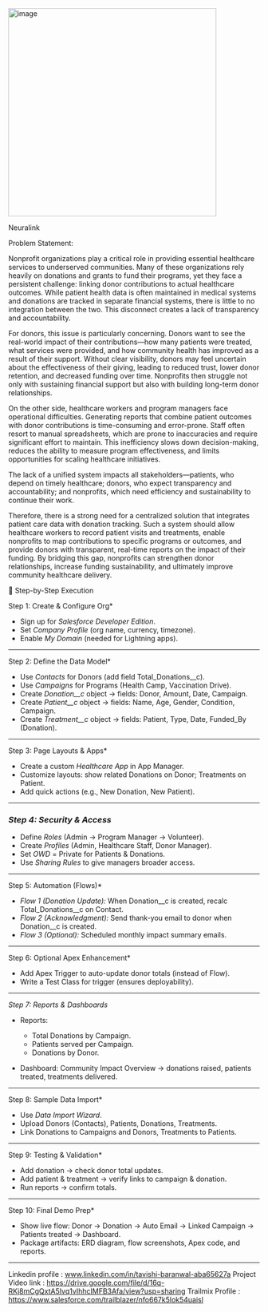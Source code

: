 <img width="417" height="417" alt="image" src="https://github.com/user-attachments/assets/29c9b863-aa4f-4ca1-b4aa-846c2e9a9866" />

Neuralink

Problem Statement: 


Nonprofit organizations play a critical role in providing essential healthcare services to underserved communities. Many of these organizations rely heavily on donations and grants to fund their programs, yet they face a persistent challenge: linking donor contributions to actual healthcare outcomes. While patient health data is often maintained in medical systems and donations are tracked in separate financial systems, there is little to no integration between the two. This disconnect creates a lack of transparency and accountability.

For donors, this issue is particularly concerning. Donors want to see the real-world impact of their contributions—how many patients were treated, what services were provided, and how community health has improved as a result of their support. Without clear visibility, donors may feel uncertain about the effectiveness of their giving, leading to reduced trust, lower donor retention, and decreased funding over time. Nonprofits then struggle not only with sustaining financial support but also with building long-term donor relationships.

On the other side, healthcare workers and program managers face operational difficulties. Generating reports that combine patient outcomes with donor contributions is time-consuming and error-prone. Staff often resort to manual spreadsheets, which are prone to inaccuracies and require significant effort to maintain. This inefficiency slows down decision-making, reduces the ability to measure program effectiveness, and limits opportunities for scaling healthcare initiatives.

The lack of a unified system impacts all stakeholders—patients, who depend on timely healthcare; donors, who expect transparency and accountability; and nonprofits, which need efficiency and sustainability to continue their work.

Therefore, there is a strong need for a centralized solution that integrates patient care data with donation tracking. Such a system should allow healthcare workers to record patient visits and treatments, enable nonprofits to map contributions to specific programs or outcomes, and provide donors with transparent, real-time reports on the impact of their funding. By bridging this gap, nonprofits can strengthen donor relationships, increase funding sustainability, and ultimately improve community healthcare delivery.

🔹 Step-by-Step Execution

Step 1: Create & Configure Org*

* Sign up for *Salesforce Developer Edition*.
* Set *Company Profile* (org name, currency, timezone).
* Enable *My Domain* (needed for Lightning apps).

---

Step 2: Define the Data Model*

* Use *Contacts* for Donors (add field Total_Donations__c).
* Use *Campaigns* for Programs (Health Camp, Vaccination Drive).
* Create *Donation__c* object → fields: Donor, Amount, Date, Campaign.
* Create *Patient__c* object → fields: Name, Age, Gender, Condition, Campaign.
* Create *Treatment__c* object → fields: Patient, Type, Date, Funded_By (Donation).

---

Step 3: Page Layouts & Apps*

* Create a custom *Healthcare App* in App Manager.
* Customize layouts: show related Donations on Donor; Treatments on Patient.
* Add quick actions (e.g., New Donation, New Patient).

---

### *Step 4: Security & Access*

* Define *Roles* (Admin → Program Manager → Volunteer).
* Create *Profiles* (Admin, Healthcare Staff, Donor Manager).
* Set *OWD* = Private for Patients & Donations.
* Use *Sharing Rules* to give managers broader access.

---

Step 5: Automation (Flows)*

* *Flow 1 (Donation Update):* When Donation__c is created, recalc Total_Donations__c on Contact.
* *Flow 2 (Acknowledgment):* Send thank-you email to donor when Donation__c is created.
* *Flow 3 (Optional):* Scheduled monthly impact summary emails.

---

Step 6: Optional Apex Enhancement*

* Add Apex Trigger to auto-update donor totals (instead of Flow).
* Write a Test Class for trigger (ensures deployability).

---

*Step 7: Reports & Dashboards*

* Reports:

  * Total Donations by Campaign.
  * Patients served per Campaign.
  * Donations by Donor.
* Dashboard: Community Impact Overview → donations raised, patients treated, treatments delivered.

---

Step 8: Sample Data Import*

* Use *Data Import Wizard*.
* Upload Donors (Contacts), Patients, Donations, Treatments.
* Link Donations to Campaigns and Donors, Treatments to Patients.

---

Step 9: Testing & Validation*

* Add donation → check donor total updates.
* Add patient & treatment → verify links to campaign & donation.
* Run reports → confirm totals.

---

Step 10: Final Demo Prep*

* Show live flow: Donor → Donation → Auto Email → Linked Campaign → Patients treated → Dashboard.
* Package artifacts: ERD diagram, flow screenshots, Apex code, and reports.

---



Linkedin profile : www.linkedin.com/in/tavishi-baranwal-aba65627a
Project Video link : https://drive.google.com/file/d/16q-RKj8mCgQxtA5Ivq1vIhhcIMFB3Afa/view?usp=sharing
Trailmix Profile : https://www.salesforce.com/trailblazer/nfo667k5lok54uaisl
